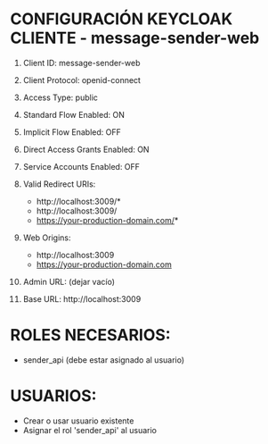 CONFIGURACIÓN KEYCLOAK CLIENTE - message-sender-web
====================================================

1. Client ID: message-sender-web
2. Client Protocol: openid-connect
3. Access Type: public
4. Standard Flow Enabled: ON
5. Implicit Flow Enabled: OFF
6. Direct Access Grants Enabled: ON
7. Service Accounts Enabled: OFF

8. Valid Redirect URIs:
   - http://localhost:3009/*
   - http://localhost:3009/
   - https://your-production-domain.com/*

9. Web Origins:
   - http://localhost:3009
   - https://your-production-domain.com

10. Admin URL: (dejar vacío)

11. Base URL: http://localhost:3009

ROLES NECESARIOS:
================
- sender_api (debe estar asignado al usuario)

USUARIOS:
=========
- Crear o usar usuario existente
- Asignar el rol 'sender_api' al usuario